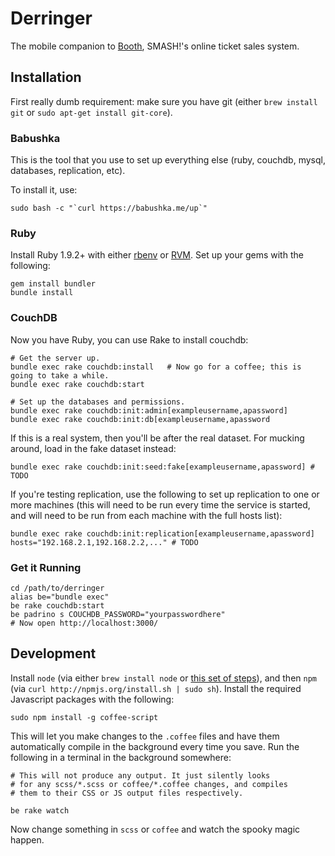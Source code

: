 # Derringer

The mobile companion to [Booth](https://github.com/smashcon/booth), SMASH!'s online ticket sales system.


## Installation

First really dumb requirement: make sure you have git (either `brew install git` or `sudo apt-get install git-core`).

### Babushka

This is the tool that you use to set up everything else (ruby, couchdb, mysql, databases, replication, etc).

To install it, use:

```
sudo bash -c "`curl https://babushka.me/up`"
```


### Ruby

Install Ruby 1.9.2+ with either [rbenv](https://github.com/sstephenson/rbenv) or [RVM](http://rvm.io). Set up your gems with the following:

```
gem install bundler
bundle install
```

### CouchDB

Now you have Ruby, you can use Rake to install couchdb:

```
# Get the server up.
bundle exec rake couchdb:install   # Now go for a coffee; this is going to take a while.
bundle exec rake couchdb:start

# Set up the databases and permissions.
bundle exec rake couchdb:init:admin[exampleusername,apassword]
bundle exec rake couchdb:init:db[exampleusername,apassword
```

If this is a real system, then you'll be after the real dataset. For mucking around, load in the fake dataset instead:

```
bundle exec rake couchdb:init:seed:fake[exampleusername,apassword] # TODO
```

If you're testing replication, use the following to set up replication to one or more machines (this will need to be run every time the service is started, and will need to be run from each machine with the full hosts list):

```
bundle exec rake couchdb:init:replication[exampleusername,apassword] hosts="192.168.2.1,192.168.2.2,..." # TODO
```

### Get it Running

```
cd /path/to/derringer
alias be="bundle exec"
be rake couchdb:start
be padrino s COUCHDB_PASSWORD="yourpasswordhere"
# Now open http://localhost:3000/
```


## Development

Install `node` (via either `brew install node` or [this set of steps](https://github.com/joyent/node/wiki/Installation)), and then `npm` (via `curl http://npmjs.org/install.sh | sudo sh`). Install the required Javascript packages with the following:

```
sudo npm install -g coffee-script
```

This will let you make changes to the `.coffee` files and have them automatically compile in the background every time you save. Run the following in a terminal in the background somewhere:

```
# This will not produce any output. It just silently looks
# for any scss/*.scss or coffee/*.coffee changes, and compiles
# them to their CSS or JS output files respectively.

be rake watch
```

Now change something in `scss` or `coffee` and watch the spooky magic happen.

